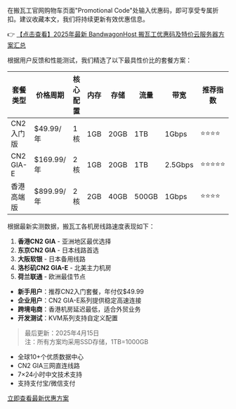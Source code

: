 

在搬瓦工官网购物车页面"Promotional Code"处输入优惠码，即可享受专属折扣。建议收藏本文，我们将持续更新有效优惠信息。

👉 [【点击查看】2025年最新 BandwagonHost 搬瓦工优惠码及特价云服务器方案汇总](https://bit.ly/banwagon)


根据用户反馈和性能测试，我们精选了以下最具性价比的套餐方案：

| 套餐类型       | 价格周期   | 核心配置 | 内存 | 存储 | 流量 | 带宽  | 推荐指数 |
|----------------|------------|----------|------|------|------|-------|----------|
| CN2入门版      | $49.99/年  | 1核      | 1GB  | 20GB | 1TB  | 1Gbps | ⭐⭐⭐⭐ |
| CN2 GIA-E      | $169.99/年 | 2核      | 1GB  | 20GB | 1TB  | 2.5Gbps | ⭐⭐⭐⭐⭐ |
| 香港高端版     | $899.99/年 | 2核      | 2GB  | 40GB | 500GB | 1Gbps | ⭐⭐⭐⭐ |


根据最新实测数据，搬瓦工各机房线路速度表现如下：

1. **香港CN2 GIA** - 亚洲地区最优选择
2. **东京CN2 GIA** - 日本线路首选
3. **大阪软银** - 日本备用线路
4. **洛杉矶CN2 GIA-E** - 北美主力机房
5. **荷兰联通** - 欧洲最佳节点


- **新手用户**：推荐CN2入门套餐，年付仅$49.99
- **企业用户**：CN2 GIA-E系列提供稳定高速连接
- **跨境电商**：香港机房延迟最低，适合外贸业务
- **开发测试**：KVM系列支持自定义配置

> 最后更新：2025年4月15日  
> 注：所有方案均采用SSD存储，1TB=1000GB


- 全球10+个优质数据中心
- CN2 GIA三网直连线路
- 7×24小时中文技术支持
- 支持支付宝/微信支付

[立即查看最新优惠方案](https://bit.ly/banwagon)
